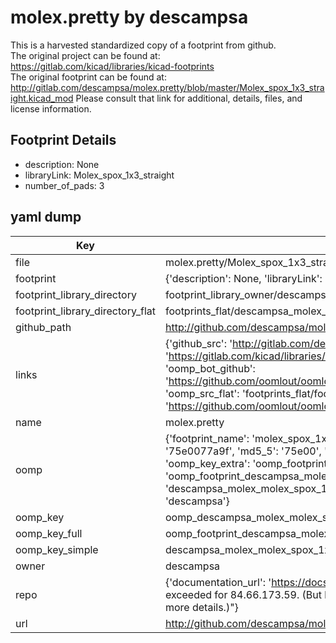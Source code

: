 # molex.pretty by descampsa  
This is a harvested standardized copy of a footprint from github.  
The original project can be found at:  
https://gitlab.com/kicad/libraries/kicad-footprints  
The original footprint can be found at:
http://gitlab.com/descampsa/molex.pretty/blob/master/Molex_spox_1x3_straight.kicad_mod
Please consult that link for additional, details, files, and license information.  
## Footprint Details
* description: None  
* libraryLink: Molex_spox_1x3_straight  
* number_of_pads: 3  
## yaml dump  
| Key | Value |  
| --- | --- |  
| file | molex.pretty/Molex_spox_1x3_straight.kicad_mod |  
| footprint | {'description': None, 'libraryLink': 'Molex_spox_1x3_straight', 'number_of_pads': 3} |  
| footprint_library_directory | footprint_library_owner/descampsa_molex.pretty |  
| footprint_library_directory_flat | footprints_flat/descampsa_molex_molex_spox_1x3_straight/working |  
| github_path | http://github.com/descampsa/molex.pretty/blob/master/Molex_spox_1x3_straight.kicad_mod |  
| links | {'github_src': 'http://gitlab.com/descampsa/molex.pretty/blob/master/Molex_spox_1x3_straight.kicad_mod', 'github_src_repo': 'https://gitlab.com/kicad/libraries/kicad-footprints', 'oomp_bot': 'footprints/descampsa_molex_molex_spox_1x3_straight/working', 'oomp_bot_github': 'https://github.com/oomlout/oomlout_oomp_footprint_bot/tree/main/footprints/descampsa_molex_molex_spox_1x3_straight/working', 'oomp_src_flat': 'footprints_flat/footprints_flat/descampsa_molex_molex_spox_1x3_straight/working', 'oomp_src_flat_github': 'https://github.com/oomlout/oomlout_oomp_footprint_src/tree/main/footprints_flat/descampsa_molex_molex_spox_1x3_straight/working'} |  
| name | molex.pretty |  
| oomp | {'footprint_name': 'molex_spox_1x3_straight', 'library_name': 'molex', 'md5': '75e0077a9faa5becd1296060248a7192', 'md5_10': '75e0077a9f', 'md5_5': '75e00', 'md5_6': '75e007', 'oomp_key': 'oomp_descampsa_molex_molex_spox_1x3_straight', 'oomp_key_extra': 'oomp_footprint_descampsa_molex_molex_spox_1x3_straight', 'oomp_key_full': 'oomp_footprint_descampsa_molex_molex_spox_1x3_straight_75e007', 'oomp_key_simple': 'descampsa_molex_molex_spox_1x3_straight', 'original_filename': 'molex.pretty/Molex_spox_1x3_straight.kicad_mod', 'owner_name': 'descampsa'} |  
| oomp_key | oomp_descampsa_molex_molex_spox_1x3_straight |  
| oomp_key_full | oomp_footprint_descampsa_molex_molex_spox_1x3_straight |  
| oomp_key_simple | descampsa_molex_molex_spox_1x3_straight |  
| owner | descampsa |  
| repo | {'documentation_url': 'https://docs.github.com/rest/overview/resources-in-the-rest-api#rate-limiting', 'message': "API rate limit exceeded for 84.66.173.59. (But here's the good news: Authenticated requests get a higher rate limit. Check out the documentation for more details.)"} |  
| url | http://github.com/descampsa/molex.pretty |  

